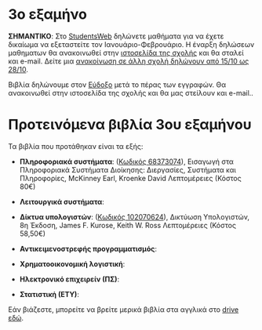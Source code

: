 # 3ο εξαμήνο

**ΣΗΜΑΝΤΙΚΟ**: Στο [StudentsWeb](https://services.uom.gr/unistudent/) δηλώνετε μαθήματα για να έχετε δικαίωμα να εξεταστείτε τον Ιανουάριο-Φεβρουάριο. Η έναρξη δηλώσεων μαθηματων θα ανακοινωθεί στην [ιστοσελίδα της σχολής](https://www.uom.gr/dai) και θα σταλεί και e-mail. Δείτε μια [ανακοίνωση σε άλλη σχολή δηλώνουν από 15/10 ως 28/10](https://www.uom.gr/10669-dhloseis-mathhmaton-xeimerinoy-eksamhnoy-2021-2022). 

Βιβλία δηλώνουμε στον [Εύδοξο](https://eudoxus.gr/) μετά το πέρας των εγγραφών. Θα ανακοινωθεί στην ιστοσελίδα της σχολής και θα μας στείλουν και e-mail..

# Προτεινόμενα βιβλία 3ου εξαμήνου

Τα βιβλία που προτάθηκαν είναι τα εξής:

* **Πληροφοριακά συστήματα**: ([Κωδικός 68373074](https://service.eudoxus.gr/search/#a/id:68373074/0)), Εισαγωγή στα Πληροφοριακά Συστήματα Διοίκησης: Διεργασίες, Συστήματα και Πληροφορίες, McKinney Earl, Kroenke David Λεπτομέρειες (Κόστος 80€)  

* **Λειτουργικά συστήματα**:  

* **Δίκτυα υπολογιστών**: ([Κωδικός 102070624](https://service.eudoxus.gr/search/#a/id:102070624/0)), Δικτύωση Υπολογιστών, 8η Έκδοση, James F. Kurose, Keith W. Ross Λεπτομέρειες (Κόστος 58,50€)    

* **Αντικειμενοστρεφής προγραμματισμός**:  

* **Χρηματοοικονομική λογιστική**: 

* **Ηλεκτρονικό επιχειρείν (ΠΣ)**:  

* **Στατιστική (ΕΤΥ)**: 


Εάν βιάζεστε, μπορείτε να βρείτε μερικά βιβλία στα αγγλικά στο [drive εδώ](http://tiny.cc/evdo3os).
